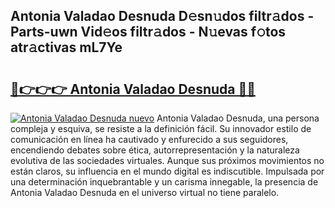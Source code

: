 ## Antonia Valadao Desnuda D𝚎sn𝚞dos filtr𝚊dos - Parts-uwn Vid𝚎os filtr𝚊dos - N𝚞evas f𝚘tos atr𝚊ctivas mL7Ye

# <h2><a href="http://mbdry4.tromn.icu/?c=Antonia+Valadao+Desnuda">🔗👉👉👉 Antonia Valadao Desnuda 🔗🔗</a></h2>

[![Antonia Valadao Desnuda nuevo](https://i.imgur.com/pEAQMta.gif)](http://mbdry4.tromn.icu/?c=Antonia+Valadao+Desnuda)
Antonia Valadao Desnuda, una persona compleja y esquiva, se resiste a la definición fácil. Su innovador estilo de comunicación en línea ha cautivado y enfurecido a sus seguidores, encendiendo debates sobre ética, autorrepresentación y la naturaleza evolutiva de las sociedades virtuales. Aunque sus próximos movimientos no están claros, su influencia en el mundo digital es indiscutible. Impulsada por una determinación inquebrantable y un carisma innegable, la presencia de Antonia Valadao Desnuda en el universo virtual no tiene paralelo.
